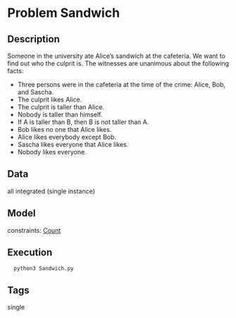 # Problem Sandwich
## Description
Someone in the university ate Alice’s sandwich at the cafeteria. We want to find out who the culprit is.
The witnesses are unanimous about the following facts:
 - Three persons were in the cafeteria at the time of the crime: Alice, Bob, and Sascha.
 - The culprit likes Alice.
 - The culprit is taller than Alice.
 - Nobody is taller than himself.
 - If A is taller than B, then B is not taller than A.
 - Bob likes no one that Alice likes.
 - Alice likes everybody except Bob.
 - Sascha likes everyone that Alice likes.
 - Nobody likes everyone.

## Data
all integrated (single instance)

## Model
  constraints: [Count](http://pycsp.org/documentation/constraints/Count)

## Execution
```
  python3 Sandwich.py
```

## Tags
  single
